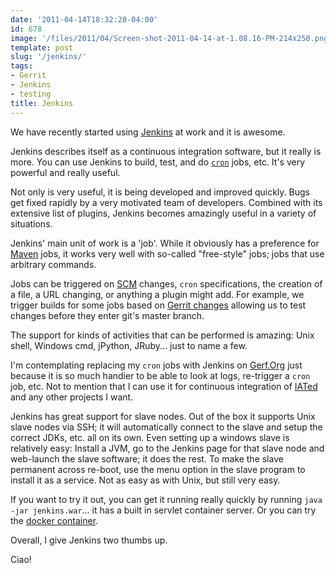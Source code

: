 ```yaml
---
date: '2011-04-14T18:32:28-04:00'
id: 678
image: '/files/2011/04/Screen-shot-2011-04-14-at-1.08.16-PM-214x250.png'
template: post
slug: '/jenkins/'
tags:
- Gerrit
- Jenkins
- testing
title: Jenkins
---
```


We have recently started using [Jenkins](http://jenkins-ci.org/) at work and it
is awesome.

Jenkins describes itself as a continuous integration software, but it really is
more. You can use Jenkins to build, test, and do
[`cron`](http://en.wikipedia.org/wiki/Cron) jobs, etc. It's very powerful and
really useful.

Not only is very useful, it is being developed and improved quickly. Bugs get
fixed rapidly by a very motivated team of developers. Combined with its
extensive list of plugins, Jenkins becomes amazingly useful in a variety of
situations.

Jenkins' main unit of work is a 'job'. While it obviously has a preference for
[Maven](http://maven.apache.org/) jobs, it works very well with so-called
"free-style" jobs; jobs that use arbitrary commands.

Jobs can be triggered on
[SCM](http://en.wikipedia.org/wiki/Source_Code_Management) changes, `cron`
specifications, the creation of a file, a URL changing, or anything a plugin
might add. For example, we trigger builds for some jobs based on
[Gerrit changes](https://wiki.jenkins-ci.org/display/JENKINS/Gerrit+Trigger)
allowing us to test changes before they enter git's master branch.

The support for kinds of activities that can be performed is amazing: Unix
shell, Windows cmd, jPython, JRuby... just to name a few.

I'm contemplating replacing my `cron` jobs with Jenkins on
[Gerf.Org](http://gerf.org) just because it is so much handier to be able to
look at logs, re-trigger a `cron` job, etc. Not to mention that I can use it for
continuous integration of [IATed](https://github.com/docwhat/iated) and any
other projects I want.

Jenkins has great support for slave nodes. Out of the box it supports Unix slave
nodes via SSH; it will automatically connect to the slave and setup the correct
JDKs, etc. all on its own. Even setting up a windows slave is relatively easy:
Install a JVM, go to the Jenkins page for that slave node and web-launch the
slave software; it does the rest. To make the slave permanent across re-boot,
use the menu option in the slave program to install it as a service. Not as easy
as with Unix, but still very easy.

If you want to try it out, you can get it running really quickly by running
`java -jar jenkins.war`... it has a built in servlet container server. Or you
can try the [docker container](https://hub.docker.com/_/jenkins/).

Overall, I give Jenkins two thumbs up.

Ciao!
